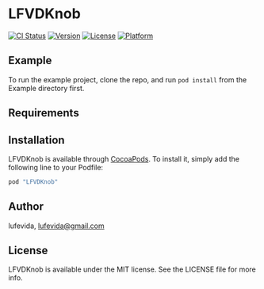 # LFVDKnob

[![CI Status](http://img.shields.io/travis/lufevida/LFVDKnob.svg?style=flat)](https://travis-ci.org/lufevida/LFVDKnob)
[![Version](https://img.shields.io/cocoapods/v/LFVDKnob.svg?style=flat)](http://cocoapods.org/pods/LFVDKnob)
[![License](https://img.shields.io/cocoapods/l/LFVDKnob.svg?style=flat)](http://cocoapods.org/pods/LFVDKnob)
[![Platform](https://img.shields.io/cocoapods/p/LFVDKnob.svg?style=flat)](http://cocoapods.org/pods/LFVDKnob)

## Example

To run the example project, clone the repo, and run `pod install` from the Example directory first.

## Requirements

## Installation

LFVDKnob is available through [CocoaPods](http://cocoapods.org). To install
it, simply add the following line to your Podfile:

```ruby
pod "LFVDKnob"
```

## Author

lufevida, lufevida@gmail.com

## License

LFVDKnob is available under the MIT license. See the LICENSE file for more info.
